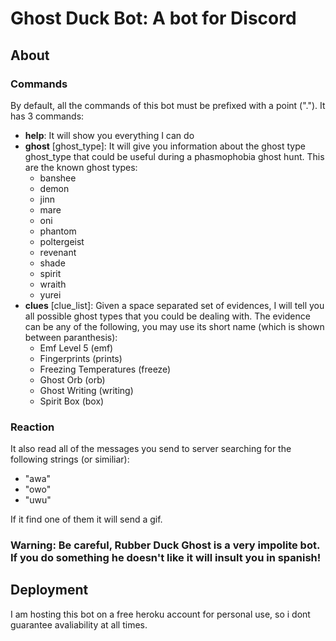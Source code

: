 # Ghost Duck Bot: A bot for Discord
## About
### Commands
By default, all the commands of this bot must be prefixed with a point ("."). It has 3 commands:
 * **help**: It will show you everything I can do
 * **ghost** [ghost_type]: It will give you information about the ghost type ghost_type that could be useful during a phasmophobia ghost hunt. This are the known ghost types:
    * banshee
    * demon
    * jinn
    * mare
    * oni
    * phantom
    * poltergeist
    * revenant
    * shade
    * spirit
    * wraith
    * yurei
 * **clues** [clue_list]: Given a space separated set of evidences, I will tell you all possible ghost types that you could be dealing with. The evidence can be any of the following, you may use its short name (which is shown between paranthesis):
    * Emf Level 5 (emf)
    * Fingerprints (prints)
    * Freezing Temperatures (freeze)
    * Ghost Orb (orb)
    * Ghost Writing (writing)
    * Spirit Box (box)

### Reaction
It also read all of the messages you send to server searching for the following strings (or similiar):
   * "awa"
   * "owo"
   * "uwu"
 
 If it find one of them it will send a gif.
 
 ### Warning: Be careful, Rubber Duck Ghost is a very impolite bot. If you do something he doesn't like it will insult you in spanish!
 
 ## Deployment
 I am hosting this bot on a free heroku account for personal use, so i dont guarantee avaliability at all times.
